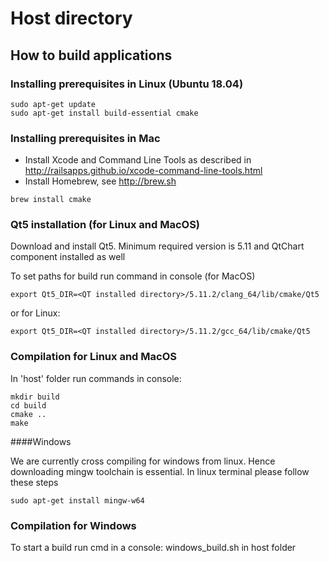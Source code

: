 # Host directory

## How to build applications

### Installing prerequisites in Linux (Ubuntu 18.04)

```
sudo apt-get update
sudo apt-get install build-essential cmake
```

### Installing prerequisites in Mac

* Install Xcode and Command Line Tools as described in http://railsapps.github.io/xcode-command-line-tools.html
* Install Homebrew, see http://brew.sh

```
brew install cmake
```

### Qt5 installation (for Linux and MacOS)

Download and install Qt5. Minimum required version is 5.11 and QtChart component installed as well

To set paths for build run command in console (for MacOS)
```
export Qt5_DIR=<QT installed directory>/5.11.2/clang_64/lib/cmake/Qt5
```

or for Linux:
```
export Qt5_DIR=<QT installed directory>/5.11.2/gcc_64/lib/cmake/Qt5
```


### Compilation for Linux and MacOS
In 'host' folder run commands in console:

```
mkdir build
cd build
cmake ..
make
```


####Windows

We are currently cross compiling for windows from linux. Hence downloading mingw toolchain is essential. In linux terminal please follow these steps
```
sudo apt-get install mingw-w64
```

### Compilation for Windows
To start a build run cmd in a console: windows_build.sh in host folder
